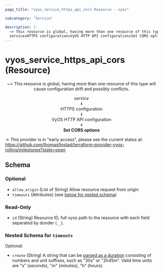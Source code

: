```yaml
---
page_title: "vyos_service_https_api_cors Resource - vyos"

subcategory: "Service"

description: |- 
  ~> This resource is global, having more than one resource of this type will cause configuration drift and possibly conflicts.
  service⯯HTTPS configuration⯯VyOS HTTP API configuration⯯Set CORS options
---
```


# vyos_service_https_api_cors (Resource)
<center>

~> This resource is global, having more than one resource of this type will cause configuration drift and possibly conflicts.

*service*  
⯯  
HTTPS configuration  
⯯  
VyOS HTTP API configuration  
⯯  
**Set CORS options**


</center>

-> This provider is in "early access", please see the current status at: https://github.com/thomasfinstad/terraform-provider-vyos-rolling/milestones?state=open

## Schema

### Optional

- `allow_origin` (List of String) Allow resource request from origin
- `timeouts` (Attributes) (see [below for nested schema](#nestedatt--timeouts))

### Read-Only

- `id` (String) Resource ID, full vyos path to the resource with each field separated by dunder (`__`).

<a id="nestedatt--timeouts"></a>
### Nested Schema for `timeouts`

Optional:

- `create` (String) A string that can be [parsed as a duration](https://pkg.go.dev/time#ParseDuration) consisting of numbers and unit suffixes, such as &#34;30s&#34; or &#34;2h45m&#34;. Valid time units are &#34;s&#34; (seconds), &#34;m&#34; (minutes), &#34;h&#34; (hours).  
